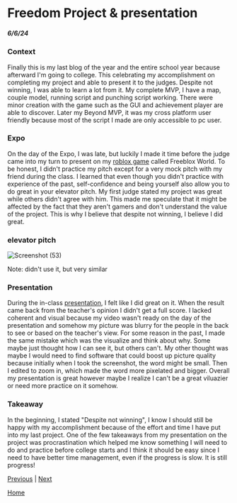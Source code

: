 # Freedom Project & presentation
##### 6/6/24

### Context 
Finally this is my last blog of the year and the entire school year because afterward I'm going to college. This celebrating my accomplishment on completing my project and able to present it to the judges. Despite not winning, I was able to learn a lot from it. My complete MVP, I have a map, couple model, running script and punching script working. There were minor creation with the game such as the GUI and achievement player are able to discover. Later my Beyond MVP, it was my cross platform user friendly because most of the script I made are only accessible to pc user.

### Expo
On the day of the Expo, I was late, but luckily I made it time before the judge came into my turn to present on my [roblox game](https://www.roblox.com/games/16620055741/FreeBlox-World?gameSetTypeId=100000003&homePageSessionInfo=d17ec867-d1f4-43ad-bcdd-fdecb6efa9d9&isAd=false&numberOfLoadedTiles=50&page=sortDetailPageHome&placeId=16620055741&position=17&universeId=5718462318) called Freeblox World. To be honest, I didn't practice my pitch except for a very mock pitch with my friend during the class. I learned that even though you didn't practice with experience of the past, self-confidence and being yourself also allow you to do great in your elevator pitch. My first judge stated my project was great while others didn't agree with him. This made me speculate that it might be affected by the fact that they aren't gamers and don't understand the value of the project. This is why I believe that despite not winning, I believe I did great. 

### elevator pitch
![Screenshot (53)](https://github.com/jimingz9380/apcsa-freedom-project/assets/91745086/2e853367-2744-4c69-84d6-55e6d83d8894)

Note: didn't use it, but very similar

### Presentation
During the in-class [presentation](https://docs.google.com/presentation/d/13gKksryB12bg1f-iPh0vkFDsZ6VrvUG-StNotLeTEDk/edit#slide=id.g2df90af2ace_0_3015), I felt like I did great on it. When the result came back from the teacher's opinion I didn't get a full score. I lacked coherent and visual because my video wasn't ready on the day of the presentation and somehow my picture was blurry for the people in the back to see or based on the teacher's view. For some reason in the past, I made the same mistake which was the visualize and think about why. Some maybe just thought how I can see it, but others can't. My other thought was maybe I would need to find software that could boost up picture quality because initially when I took the screenshot, the word might be small. Then I edited to zoom in, which made the word more pixelated and bigger. Overall my presentation is great however maybe I realize I can't be a great viluazier or need more practice on it somehow.

### Takeaway
In the beginning, I stated "Despite not winning", I know I should still be happy with my accomplishment because of the effort and time I have put into my last project. One of the few takeaways from my presentation on the project was procrastination which helped me know something I will need to do and practice before college starts and I think it should be easy since I need to have better time management, even if the progress is slow. It is still progress!


[Previous](entry05.md) | [Next](entry07.md)

[Home](../README.md)
